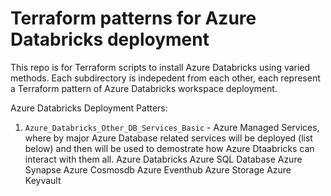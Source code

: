 # Terraform patterns for Azure Databricks deployment
This repo is for Terraform scripts to install Azure Databricks using varied methods. Each subdirectory is indepedent from each other, each represent a Terraform pattern of Azure Databricks workspace deployment.

Azure Databricks Deployment Patters:

1. `Azure_Databricks_Other_DB_Services_Basic` - Azure Managed Services, where by major Azure Database related services will be deployed (list below) and then will be used to demostrate how Azure Dtaabricks can interact with them all.
    Azure Databricks
    Azure SQL Database
    Azure Synapse
    Azure Cosmosdb
    Azure Eventhub
    Azure Storage
    Azure Keyvault

